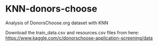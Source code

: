 # KNN-donors-choose
Analysis of DonorsChoose.org dataset with KNN


Download the train_data.csv and resources.csv files from here:
https://www.kaggle.com/c/donorschoose-application-screening/data
